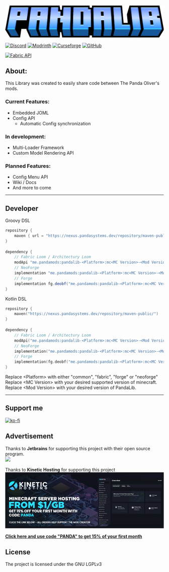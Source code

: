 ![banner.png](https://github.com/ThePandaOliver/Readme-Assets/blob/main/pandalib/banner.png?raw=true)

[![Discord](https://img.shields.io/discord/1021703635178115122?style=for-the-badge&logo=discord&label=Discord&labelColor=black&color=lightblue)](https://discord.gg/wjPt4vEfXb)
[![Modrinth](https://img.shields.io/modrinth/dt/mEEGbEIu?style=for-the-badge&logo=modrinth&label=Modrinth&labelColor=black&color=green)](https://modrinth.com/mod/pandalib)
[![Curseforge](https://img.shields.io/curseforge/dt/975460?style=for-the-badge&logo=curseforge&label=Curseforge&labelColor=black&color=red)](https://www.curseforge.com/minecraft/mc-mods/pandalib)
[![GitHub](https://img.shields.io/github/downloads/PandaDap2006/PandaLib/total?style=for-the-badge&logo=github&label=Github&labelColor=black&color=white)](https://github.com/PandaDap2006/PandaLib)

[![Fabric API](https://img.shields.io/badge/Fabric%20API-REQUIRED%20for%20Fabric-1?style=for-the-badge&labelColor=black&color=gold)](https://www.curseforge.com/minecraft/mc-mods/fabric-api)

## About:
This Library was created to easily share code between The Panda Oliver's mods.

### Current Features:
- Embedded JOML
- Config API
  - Automatic Config synchronization

### In development:
- Multi-Loader Framework
- Custom Model Rendering API

### Planned Features:
- Config Menu API
- Wiki / Docs
- And more to come

---
## Developer

Groovy DSL
```groovy
repository {
	maven { url = "https://nexus.pandasystems.dev/repository/maven-public/" }
}

dependency {
	// Fabric Loom / Architectury Loom
	modApi "me.pandamods:pandalib-<Platform>:mc<MC Version>-<Mod Version>"
	// NeoForge
	implementation "me.pandamods:pandalib-<Platform>:mc<MC Version>-<Mod Version>"
	// Forge
	implementation fg.deobf("me.pandamods:pandalib-<Platform>:mc<MC Version>-<Mod Version>")
}
```

Kotlin DSL
```kotlin
repository {
	maven("https://nexus.pandasystems.dev/repository/maven-public/")
}

dependency {
	// Fabric Loom / Architectury Loom
	modApi("me.pandamods:pandalib-<Platform>:mc<MC Version>-<Mod Version>")
	// NeoForge
	implementation("me.pandamods:pandalib-<Platform>:mc<MC Version>-<Mod Version>")
	// Forge
	implementation(fg.deobf("me.pandamods:pandalib-<Platform>:mc<MC Version>-<Mod Version>"))
}
```
Replace \<Platform> with either "common", "fabric", "forge" or "neoforge"\
Replace \<MC Version> with your desired supported version of minecraft.\
Replace \<Mod Version> with your desired version of PandaLib.

---
## Support me
[![ko-fi](https://ko-fi.com/img/githubbutton_sm.svg)](https://ko-fi.com/S6S0WO38H)

## Advertisement
Thanks to **Jetbrains** for supporting this project with their open source program.\
[<img src="https://resources.jetbrains.com/storage/products/company/brand/logos/jetbrains.svg" width=300px>](https://jb.gg/OpenSourceSupport)

Thanks to **Kinetic Hosting** for supporting this project 
![Partner Banner](https://github.com/PandaDap2006/PandaDap2006/blob/main/assets_for_readme/kinetic_hosting_banner_v2.png?raw=true)

**[Click here and use code "PANDA" to get 15% of your first month](https://t.ly/B1Kui)**

## License
The project is licensed under the GNU LGPLv3